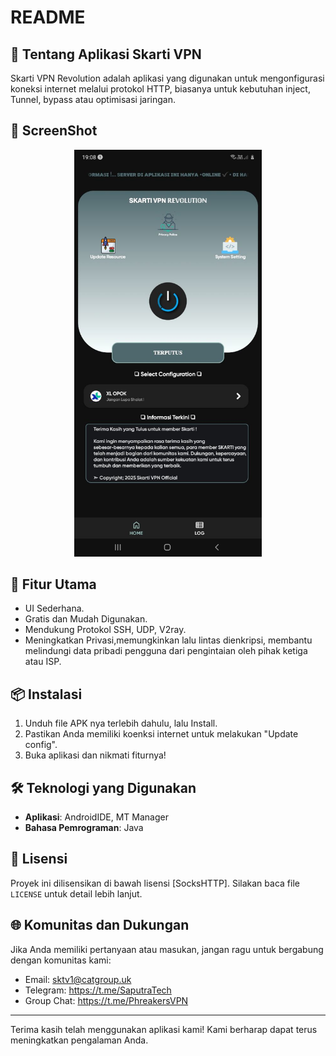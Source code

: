 # README

## 📱 Tentang Aplikasi Skarti VPN
Skarti VPN Revolution adalah aplikasi yang digunakan untuk mengonfigurasi koneksi internet melalui protokol HTTP, biasanya untuk kebutuhan inject, Tunnel, bypass atau optimisasi jaringan.

## 📸 ScreenShot
<div align="center">
  <img src="Home_APK.jpg" alt="Contoh Gambar" width="300">
</div>

## 🎯 Fitur Utama
- UI Sederhana.
- Gratis dan Mudah Digunakan.
- Mendukung Protokol SSH, UDP, V2ray.
- Meningkatkan Privasi,memungkinkan lalu lintas dienkripsi, membantu melindungi data pribadi pengguna dari pengintaian oleh pihak ketiga atau ISP.

## 📦 Instalasi
1. Unduh file APK nya terlebih dahulu, lalu Install.
2. Pastikan Anda memiliki koenksi internet untuk melakukan "Update config".
3. Buka aplikasi dan nikmati fiturnya!

## 🛠 Teknologi yang Digunakan
- **Aplikasi**: AndroidIDE, MT Manager
- **Bahasa Pemrograman**: Java

## 📄 Lisensi
Proyek ini dilisensikan di bawah lisensi [SocksHTTP]. Silakan baca file `LICENSE` untuk detail lebih lanjut.

## 🌐 Komunitas dan Dukungan
Jika Anda memiliki pertanyaan atau masukan, jangan ragu untuk bergabung dengan komunitas kami:
- Email: sktv1@catgroup.uk
- Telegram: https://t.me/SaputraTech
- Group Chat: https://t.me/PhreakersVPN

---

Terima kasih telah menggunakan aplikasi kami! Kami berharap dapat terus meningkatkan pengalaman Anda.

